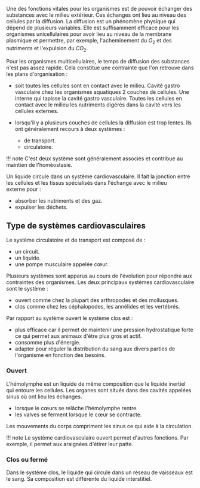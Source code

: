 Une des fonctions vitales pour les organismes est de pouvoir échanger des substances avec le milieu extérieur. Ces échanges ont lieu au niveau des cellules par la diffusion. La diffusion est un phénomène physique qui dépend de plusieurs variables. Elle est suffisamment efficace pour les organismes unicellulaires pour avoir lieu au niveau de la membrane plasmique et permettre, par exemple, l'acheminement du $O_2$ et des nutriments et l'expulsion du $CO_2$.

Pour les organismes multicellulaires, le temps de diffusion des substances n'est pas assez rapide. Cela constitue une contrainte que l'on retrouve dans les plans d'organisation :

* soit toutes les cellules sont en contact avec le milieu. Cavité gastro vasculaire chez les organismes aquatiques 2 couches de cellules. Une interne qui tapisse la cavité gastro vasculaire. Toutes les cellules en contact avec le milieu les nutriments digérés dans la cavité vers les cellules externes.
* lorsqu'il y a plusieurs couches de cellules la diffusion est trop lentes. Ils ont généralement recours à deux systèmes :

    * de transport.
    * circulatoire.

!!! note
    C'est deux système sont généralement associés et contribue au maintien de l'homéostasie.

Un liquide circule dans un système cardiovasculaire. Il fait la jonction entre les cellules et les tissus spécialisés dans l'échange avec le milieu externe pour :

* absorber les nutriments et des gaz.
* expulser les déchets.
## Type de systèmes cardiovasculaires

Le système circulatoire et de transport est composé de :

* un circuit.
* un liquide.
* une pompe musculaire appelée cœur.

Plusieurs systèmes sont apparus au cours de l'évolution pour répondre aux contraintes des organismes. Les deux principaux systèmes cardiovasculaire sont le système :

* ouvert comme chez la plupart des arthropodes et des mollusques.
* clos comme chez les céphalopodes, les annélides et les vertébrés.

Par rapport au système ouvert le système clos est :

* plus efficace car il permet de maintenir une pression hydrostatique forte ce qui permet aux animaux d'être plus gros et actif.
* consomme plus d'énergie.
* adapter pour réguler la distribution du sang aux divers parties de l'organisme en fonction des besoins.
### Ouvert

L'hémolymphe est un liquide de même composition que le liquide inertiel qui entoure les cellules. Les organes sont situés dans des cavités appelées sinus où ont lieu les échanges.

* lorsque le cœurs se relâche l'hémolymphe rentre.
* les valves se ferment lorsque le cœur se contracte.

Les mouvements du corps compriment les sinus ce qui aide à la circulation.

!!! note
    Le système cardiovasculaire ouvert permet d'autres fonctions. Par exemple, il permet aux araignées d'étirer leur patte.
### Clos ou fermé

Dans le système clos, le liquide qui circule dans un réseau de vaisseaux est le sang. Sa composition est différente du liquide interstitiel.


